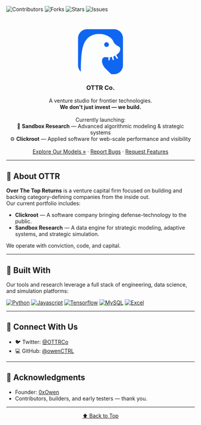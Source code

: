 <a name="readme-top"></a>

<!-- SHIELDS -->
![Contributors][contributors-shield]
![Forks][forks-shield]
![Stars][stars-shield]
![Issues][issues-shield]

<br />
<p align="center">
  <img src="misc/assets/ottr.png" alt="Logo" width="120" />
</p>

<h3 align="center">OTTR Co.</h3>

<p align="center">
  A venture studio for frontier technologies.
  <br />
  <strong>We don't just invest — we build.</strong>
  <br /><br />
  Currently launching:
  <br />
  🧠 <strong>Sandbox Research</strong> — Advanced algorithmic modeling & strategic systems<br />
  ⚙️ <strong>Clickroot</strong> — Applied software for web-scale performance and visibility
  <br /><br />
  <a href="https://github.com/owenCTRL/OTTR/tree/main/models">Explore Our Models »</a>
  ·
  <a href="https://github.com/owenCTRL/OTTR/issues">Report Bugs</a>
  ·
  <a href="https://github.com/owenCTRL/OTTR/issues">Request Features</a>
</p>

---

## 🧭 About OTTR

**Over The Top Returns** is a venture capital firm focused on building and backing category-defining companies from the inside out.  
Our current portfolio includes:

- **Clickroot** — A software company bringing defense-technology to the public.
- **Sandbox Research** — A data engine for strategic modeling, adaptive systems, and strategic simulation.

We operate with conviction, code, and capital.

---

## 🔧 Built With

Our tools and research leverage a full stack of engineering, data science, and simulation platforms:

[![Python][Python.org]][Python-url]
[![Javascript][Javascript.com]][Javascript-url]
[![Tensorflow][Tensorflow.org]][Tensorflow-url]
[![MySQL][MySQL.com]][MySQL-url]
[![Excel][Excel.com]][Excel-url]

---

## 🤝 Connect With Us

- 🐦 Twitter: [@OTTRCo](https://twitter.com/ottrco)  
- 💻 GitHub: [@owenCTRL](https://github.com/owenAPI)

---

## 🌱 Acknowledgments

- Founder: [0xOwen](https://x.com/0xOwen)
- Contributors, builders, and early testers — thank you.

---

<p align="center"><a href="#readme-top">⬆️ Back to Top</a></p>

<!-- MARKDOWN LINKS & IMAGES -->
[contributors-shield]: https://img.shields.io/github/contributors/owenAPI/SandboxResearch.svg?style=for-the-badge
[contributors-url]: https://github.com/owenAPI/SandboxResearch/graphs/contributors
[forks-shield]: https://img.shields.io/github/forks/owenAPI/SandboxResearch.svg?style=for-the-badge
[forks-url]: https://github.com/owenAPI/SandboxResearch/network/members
[stars-shield]: https://img.shields.io/github/stars/owenAPI/SandboxResearch.svg?style=for-the-badge
[stars-url]: https://github.com/owenAPI/SandboxResearch/stargazers
[issues-shield]: https://img.shields.io/github/issues/owenAPI/SandboxResearch.svg?style=for-the-badge
[issues-url]: https://github.com/owenAPI/SandboxResearch/issues
[linkedin-shield]: https://img.shields.io/badge/-LinkedIn-black.svg?style=for-the-badge&logo=linkedin&colorB=555
[linkedin-url]: https://linkedin.com/company/ottrcorp

[Python.org]: https://img.shields.io/badge/Python-3776AB?style=for-the-badge&logo=python&logoColor=white
[Python-url]: https://Python.org
[Javascript.com]: https://img.shields.io/badge/JavaScript-F7DF1E?style=for-the-badge&logo=javascript&logoColor=black
[Javascript-url]: https://Javascript.com
[Tensorflow.org]: https://img.shields.io/badge/TensorFlow-FF6F00?style=for-the-badge&logo=tensorflow&logoColor=white
[Tensorflow-url]: https://www.tensorflow.org/
[MySQL.com]: https://img.shields.io/badge/MySQL-00000F?style=for-the-badge&logo=mysql&logoColor=white
[MySQL-url]: https://MySQL.com/
[Excel.com]: https://img.shields.io/badge/Microsoft_Excel-217346?style=for-the-badge&logo=microsoft-excel&logoColor=white
[Excel-url]: https://www.microsoft.com/en-us/microsoft-365/excel
